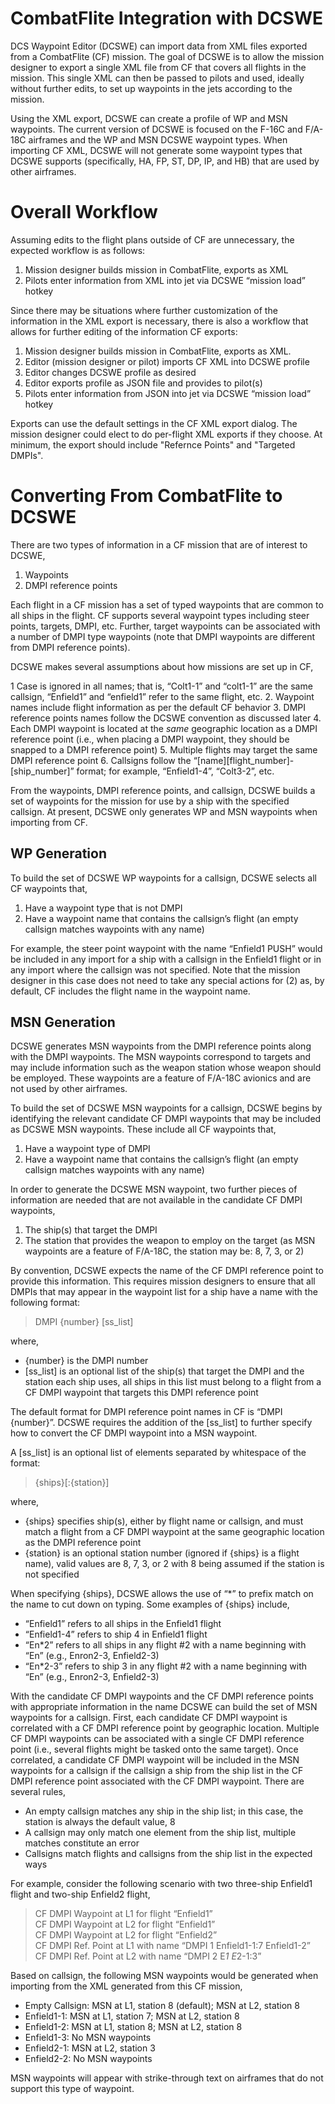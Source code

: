 # CombatFlite Integration with DCSWE

DCS Waypoint Editor (DCSWE) can import data from XML files exported from a CombatFlite
(CF) mission. The goal of DCSWE is to allow the mission designer to export a single XML
file from CF that covers all flights in the mission. This single XML can then be passed
to pilots and used, ideally without further edits, to set up waypoints in the jets
according to the mission.

Using the XML export, DCSWE can create a profile of WP and MSN waypoints. The current
version of DCSWE is focused on the F-16C and F/A-18C airframes and the WP and MSN DCSWE
waypoint types. When importing CF XML, DCSWE will not generate some waypoint types that
DCSWE supports (specifically, HA, FP, ST, DP, IP, and HB) that are used by other
airframes.

# Overall Workflow

Assuming edits to the flight plans outside of CF are unnecessary, the expected workflow
is as follows:

1. Mission designer builds mission in CombatFlite, exports as XML
2. Pilots enter information from XML into jet via DCSWE “mission load” hotkey

Since there may be situations where further customization of the information in the XML
export is necessary, there is also a workflow that allows for further editing of the
information CF exports:

1. Mission designer builds mission in CombatFlite, exports as XML.
2. Editor (mission designer or pilot) imports CF XML into DCSWE profile
3. Editor changes DCSWE profile as desired
4. Editor exports profile as JSON file and provides to pilot(s)
5. Pilots enter information from JSON into jet via DCSWE “mission load” hotkey

Exports can use the default settings in the CF XML export dialog. The mission designer
could elect to do per-flight XML exports if they choose. At minimum, the export should
include "Refernce Points" and "Targeted DMPIs".

# Converting From CombatFlite to DCSWE

There are two types of information in a CF mission that are of interest to DCSWE,

1. Waypoints
2. DMPI reference points

Each flight in a CF mission has a set of typed waypoints that are common to all ships
in the flight. CF supports several waypoint types including steer points, targets,
DMPI, etc. Further, target waypoints can be associated with a number of DMPI type
waypoints (note that DMPI waypoints are different from DMPI reference points).

DCSWE makes several assumptions about how missions are set up in CF,

1 Case is ignored in all names; that is, “Colt1-1” and “colt1-1” are the same callsign,
  “Enfield1” and “enfield1” refer to the same flight, etc.
2. Waypoint names include flight information as per the default CF behavior
3. DMPI reference points names follow the DCSWE convention as discussed later
4. Each DMPI waypoint is located at the *same* geographic location as a DMPI reference
   point (i.e., when placing a DMPI waypoint, they should be snapped to a DMPI reference
   point)
5. Multiple flights may target the same DMPI reference point
6. Callsigns follow the “[name][flight_number]-[ship_number]” format; for example,
   “Enfield1-4”, “Colt3-2”, etc.

From the waypoints, DMPI reference points, and callsign, DCSWE builds a set of waypoints
for the mission for use by a ship with the specified callsign. At present, DCSWE only
generates WP and MSN waypoints when importing from CF.

## WP Generation

To build the set of DCSWE WP waypoints for a callsign, DCSWE selects all CF waypoints
that,

1. Have a waypoint type that is not DMPI
2. Have a waypoint name that contains the callsign’s flight (an empty callsign matches
   waypoints with any name)

For example, the steer point waypoint with the name “Enfield1 PUSH” would be included in
any import for a ship with a callsign in the Enfield1 flight or in any import where the
callsign was not specified. Note that the mission designer in this case does not need to
take any special actions for (2) as, by default, CF includes the flight name in the
waypoint name.

## MSN Generation

DCSWE generates MSN waypoints from the DMPI reference points along with the DMPI
waypoints. The MSN waypoints correspond to targets and may include information such as
the weapon station whose weapon should be employed. These waypoints are a feature of
F/A-18C avionics and are not used by other airframes.

To build the set of DCSWE MSN waypoints for a callsign, DCSWE begins by identifying the
relevant candidate CF DMPI waypoints that may be included as DCSWE MSN waypoints. These
include all CF waypoints that,

1. Have a waypoint type of DMPI
2. Have a waypoint name that contains the callsign’s flight (an empty callsign matches
   waypoints with any name)

In order to generate the DCSWE MSN waypoint, two further pieces of information are
needed that are not available in the candidate CF DMPI waypoints,

1. The ship(s) that target the DMPI
2. The station that provides the weapon to employ on the target (as MSN waypoints are a
   feature of F/A-18C, the station may be: 8, 7, 3, or 2)

By convention, DCSWE expects the name of the CF DMPI reference point to provide this
information. This requires mission designers to ensure that all DMPIs that may appear in
the waypoint list for a ship have a name with the following format:

> DMPI {number} [ss_list]

where,

- {number} is the DMPI number
- [ss_list] is an optional list of the ship(s) that target the DMPI and the station each
  ship uses, all ships in this list must belong to a flight from a CF DMPI waypoint that
  targets this DMPI reference point

The default format for DMPI reference point names in CF is “DMPI {number}”. DCSWE
requires the addition of the [ss_list] to further specify how to convert the CF DMPI
waypoint into a MSN waypoint.

A [ss_list] is an optional list of elements separated by whitespace of the format:

> {ships}[:{station}]

where,

- {ships} specifies ship(s), either by flight name or callsign, and must match a flight
  from a CF DMPI waypoint at the same geographic location as the DMPI reference point
- {station} is an optional station number (ignored if {ships} is a flight name), valid
  values are 8, 7, 3, or 2 with 8 being assumed if the station is not specified

When specifying {ships}, DCSWE allows the use of “*” to prefix match on the name to cut
down on typing. Some examples of {ships} include,

- “Enfield1” refers to all ships in the Enfield1 flight
- “Enfield1-4” refers to ship 4 in Enfield1 flight
- “En*2” refers to all ships in any flight #2 with a name beginning with “En” (e.g., Enron2-3, Enfield2-3)
- “En*2-3” refers to ship 3 in any flight #2 with a name beginning with “En” (e.g., Enron2-3, Enfield2-3)

With the candidate CF DMPI waypoints and the CF DMPI reference points with appropriate
information in the name DCSWE can build the set of MSN waypoints for a callsign. First,
each candidate CF DMPI waypoint is correlated with a CF DMPI reference point by geographic
location. Multiple CF DMPI waypoints can be associated with a single CF DMPI reference
point (i.e., several flights might be tasked onto the same target). Once correlated, a
candidate CF DMPI waypoint will be included in the MSN waypoints for a callsign if the
callsign a ship from the ship list in the CF DMPI reference point associated with the CF
DMPI waypoint. There are several rules,

- An empty callsign matches any ship in the ship list; in this case, the station is
  always the default value, 8
- A callsign may only match one element from the ship list, multiple matches constitute
  an error
- Callsigns match flights and callsigns from the ship list in the expected ways

For example, consider the following scenario with two three-ship Enfield1 flight and
two-ship Enfield2 flight,

> CF DMPI Waypoint at L1 for flight “Enfield1”<br>
> CF DMPI Waypoint at L2 for flight “Enfield1”<br>
> CF DMPI Waypoint at L2 for flight “Enfield2”<br>
> CF DMPI Ref. Point at L1 with name “DMPI 1 Enfield1-1:7 Enfield1-2”<br>
> CF DMPI Ref. Point at L2 with name “DMPI 2 E*1 E*2-1:3”<br>

Based on callsign, the following MSN waypoints would be generated when importing from
the XML generated from this CF mission,

- Empty Callsign: MSN at L1, station 8 (default); MSN at L2, station 8
- Enfield1-1: MSN at L1, station 7; MSN at L2, station 8
- Enfield1-2: MSN at L1, station 8; MSN at L2, station 8
- Enfield1-3: No MSN waypoints
- Enfield2-1: MSN at L2, station 3
- Enfield2-2: No MSN waypoints

MSN waypoints will appear with strike-through text on airframes that do not support
this type of waypoint.